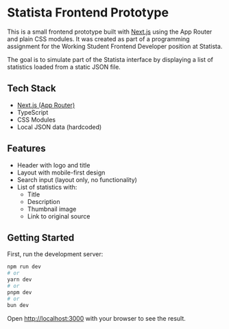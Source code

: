 # Statista Frontend Prototype

This is a small frontend prototype built with [Next.js](https://nextjs.org) using the App Router and plain CSS modules. It was created as part of a programming assignment for the Working Student Frontend Developer position at Statista.

The goal is to simulate part of the Statista interface by displaying a list of statistics loaded from a static JSON file.

## Tech Stack

- [Next.js (App Router)](https://nextjs.org/docs/app)
- TypeScript
- CSS Modules
- Local JSON data (hardcoded)

## Features

- Header with logo and title
- Layout with mobile-first design
- Search input (layout only, no functionality)
- List of statistics with:
  - Title
  - Description
  - Thumbnail image
  - Link to original source

## Getting Started

First, run the development server:

```bash
npm run dev
# or
yarn dev
# or
pnpm dev
# or
bun dev
```

Open [http://localhost:3000](http://localhost:3000) with your browser to see the result.

